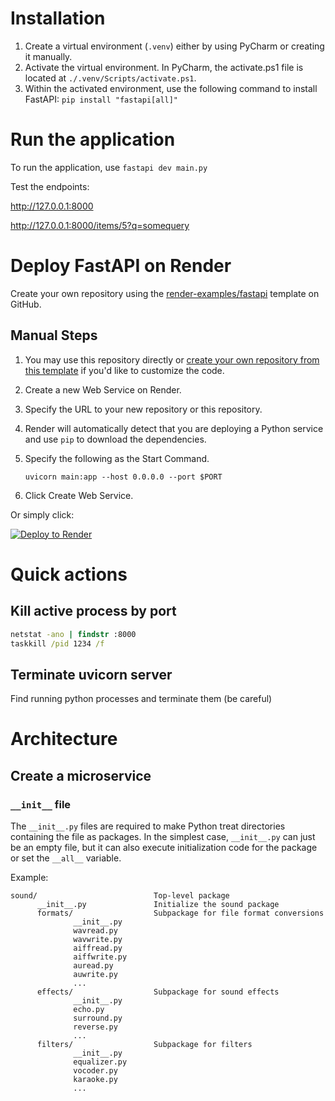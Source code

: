 # Installation

1. Create a virtual environment (`.venv`) either by using PyCharm or creating it manually.
2. Activate the virtual environment. In PyCharm, the activate.ps1 file is located at `./.venv/Scripts/activate.ps1`.
3. Within the activated environment, use the following command to install FastAPI: `pip install "fastapi[all]"`

# Run the application

To run the application, use `fastapi dev main.py`

Test the endpoints:

http://127.0.0.1:8000

http://127.0.0.1:8000/items/5?q=somequery

# Deploy FastAPI on Render

Create your own repository using the [render-examples/fastapi](https://github.com/new?template_name=fastapi&template_owner=render-examples) template on GitHub.

## Manual Steps

1. You may use this repository directly or [create your own repository from this template](https://github.com/render-examples/fastapi/generate) if you'd like to customize the code.
2. Create a new Web Service on Render.
3. Specify the URL to your new repository or this repository.
4. Render will automatically detect that you are deploying a Python service and use `pip` to download the dependencies.
5. Specify the following as the Start Command.

    ```shell
    uvicorn main:app --host 0.0.0.0 --port $PORT
    ```

6. Click Create Web Service.

Or simply click:

[![Deploy to Render](https://render.com/images/deploy-to-render-button.svg)](https://render.com/deploy?repo=https://github.com/render-examples/fastapi)

# Quick actions

## Kill active process by port

```cmd
netstat -ano | findstr :8000
taskkill /pid 1234 /f
```

## Terminate uvicorn server

Find running python processes and terminate them (be careful)

# Architecture

## Create a microservice

### `__init__` file

The `__init__.py` files are required to make Python treat directories containing the file as packages. In the simplest case, `__init__.py` can just be an empty file, but it can also execute initialization code for the package or set the `__all__` variable.

Example:

```
sound/                          Top-level package
      __init__.py               Initialize the sound package
      formats/                  Subpackage for file format conversions
              __init__.py
              wavread.py
              wavwrite.py
              aiffread.py
              aiffwrite.py
              auread.py
              auwrite.py
              ...
      effects/                  Subpackage for sound effects
              __init__.py
              echo.py
              surround.py
              reverse.py
              ...
      filters/                  Subpackage for filters
              __init__.py
              equalizer.py
              vocoder.py
              karaoke.py
              ...
```
